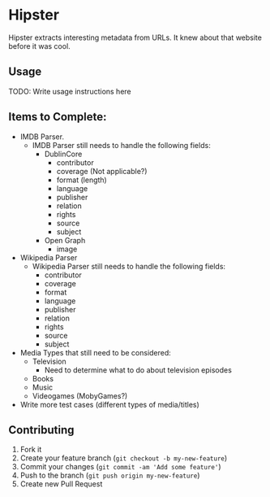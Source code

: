 # Hipster

Hipster extracts interesting metadata from URLs. It knew about that website before it was cool.

## Usage

TODO: Write usage instructions here


## Items to Complete:

* IMDB Parser.
  * IMDB Parser still needs to handle the following fields:
    * DublinCore
      * contributor
      * coverage (Not applicable?)
      * format (length)
      * language
      * publisher
      * relation
      * rights
      * source
      * subject
    * Open Graph
      * image
* Wikipedia Parser
  * Wikipedia Parser still needs to handle the following fields:
    * contributor
    * coverage
    * format
    * language
    * publisher
    * relation
    * rights
    * source
    * subject
* Media Types that still need to be considered:
  * Television
    * Need to determine what to do about television episodes
  * Books
  * Music
  * Videogames (MobyGames?)
* Write more test cases (different types of media/titles)

## Contributing

1. Fork it
2. Create your feature branch (`git checkout -b my-new-feature`)
3. Commit your changes (`git commit -am 'Add some feature'`)
4. Push to the branch (`git push origin my-new-feature`)
5. Create new Pull Request
